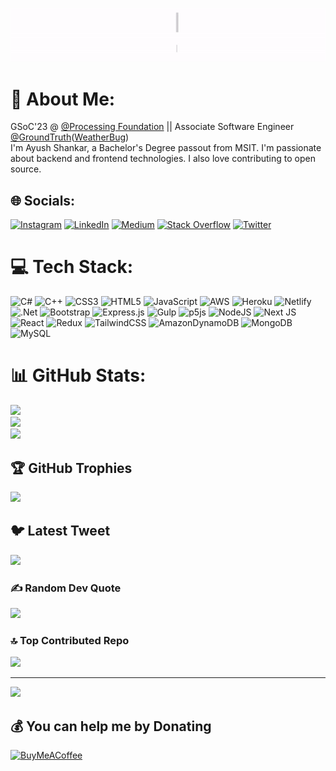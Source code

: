 <!-- ### Hi there 👋 --!>

<!--
**Ayush23Dash/Ayush23Dash** is a ✨ _special_ ✨ repository because its `README.md` (this file) appears on your GitHub profile.

Here are some ideas to get you started:

- 🔭 I’m currently working on ...
- 🌱 I’m currently learning ...
- 👯 I’m looking to collaborate on ...
- 🤔 I’m looking for help with ...
- 💬 Ask me about ...
- 📫 How to reach me: ...
- 😄 Pronouns: ...
- ⚡ Fun fact: ...
-->
<!-- # Ayush Shankar&nbsp;
<img src="https://github.com/ayush23dash/ayush23dash/blob/master/assets/hi.gif">

<p>
    I am a graduate in Information Technology from <a href="http://www.msit.in/"> <b>Maharaja Surajmal Institute of Technology</b></a>. <br><br>
    Core @<a target="_blank" href="https://dsc.msit.in/">DSC MSIT</a><br>
    MERN Stack Developer  
</p>


<br>


  <a href="https://www.linkedin.com/in/ayush23dash/">
    <img align="left" alt="ayush23dash | Linkedin" width="24px" src="https://github.com/ayush23dash/ayush23dash/blob/master/assets/linkedin.svg" />
  </a>
  <a href="https://twitter.com/ayush23dash">
    <img align="left" alt="ayush23dash | Twitter" width="26px" src="https://github.com/ayush23dash/ayush23dash/blob/master/assets/twitter.svg" />
  </a>
  <a href="https://www.instagram.com/ayush_shankar">
    <img align="left" alt="ayush23dash | Instagram" width="24px" src="https://github.com/ayush23dash/ayush23dash/blob/master/assets/instagram.svg" />
  </a>
  <a href="mailto:ayushshanker23@gmail.com">
    <img align="left" alt="ayush23dash | Gmail" width="26px" src="https://github.com/ayush23dash/ayush23dash/blob/master/assets/gmail.svg" />
  </a>
  <a href="https://sourcerer.io/ayush23dash">
    <img align="left" alt="ayush23dash | Sourcerer" width="24px" src="https://avatars3.githubusercontent.com/u/29913589?s=200&v=4" />
  </a>
<br><br>
<summary>:zap: <h3><b>GitHub Stats</b></h3></summary>

  ![Ayush's github stats](https://github-readme-stats-vert-phi.vercel.app/api?username=ayush23dash&show_icons=true&theme=synthwave&count_private=false)

</details> -->
<!--
![](https://visitor-badge.glitch.me/badge?page_id=ayush23dash.visitor-badge)
![](https://komarev.com/ghpvc/?username=ayush23dash&color=brightgreen)
-->
<!-- <br /> -->


<!-- <a href="https://ayush23dash.github.io/"><h1>Ayush Shankar👨‍💻</h1></a>
[![Twitter Badge](https://img.shields.io/badge/-@ayush23dash-1ca0f1?style=flat-square&labelColor=1ca0f1&logo=twitter&logoColor=white&link=https://twitter.com/ayush23dash)](https://twitter.com/ayush23dash) [![Linkedin Badge](https://img.shields.io/badge/-ayush23dash-blue?style=flat-square&logo=Linkedin&logoColor=white&link=https://www.linkedin.com/in/ayush23dash/)](https://www.linkedin.com/in/ayush23dash/)
[![GitHub Badge](https://img.shields.io/badge/-@ayush23dash-%23181717?style=flat-square&logo=github)](https://github.com/ayush23dash)
[![Gmail Badge](https://img.shields.io/badge/-ayushshanker23@gmail.com-c14438?style=flat-square&logo=Gmail&logoColor=white&link=mailto:ayushshanker23@gmail.com)](mailto:ayushshanker23@gmail.com)
[![Website Badge](https://img.shields.io/website?color=0ab9e6&style=flat-square&up_message=ayush23dash.github.io/&url=http%3A%2F%2Fayush23dash.github.io/%2F)](https://ayush23dash.github.io/)
---
![Peek 2020-07-09 15-53](https://github.com/Ayush23Dash/Ayush23Dash/blob/master/assets/Gitreadme.gif)
<hr>
<p>
 <img align="right" src="https://github.com/Ayush23Dash/Ayush23Dash/blob/master/assets/progGif.gif" width="310px alt="programmergif">
</p>


## Hi there <img src="https://github.com/Ayush23Dash/Ayush23Dash/blob/master/assets/wave.gif" width="27px">
I'm Ayush Shankar, currently an undergraduate student at [MSIT](https://msit.in/), pursuing bachelor's degree majoring in Information Technology. I'm passionate about backend and frontend technologies. I also love contributing to open source.<br>Currently interning @<a href="https://www.groundtruth.com/">GroundTruth</a>.

### 🛠 Languages and Tools 
  <img height="30" src="https://github.com/Ayush23Dash/Ayush23Dash/blob/master/assets/js.png"> &nbsp; &nbsp;
  <img height="30" src="https://github.com/Ayush23Dash/Ayush23Dash/blob/master/assets/mongoDb.png"> &nbsp; &nbsp;
  <img height="30" src="https://github.com/Ayush23Dash/Ayush23Dash/blob/master/assets/node.svg"> &nbsp; &nbsp;
  <img height="30" src="https://github.com/Ayush23Dash/Ayush23Dash/blob/master/assets/react.png"> &nbsp; &nbsp; 
  <img height="30" src="https://github.com/Ayush23Dash/Ayush23Dash/blob/master/assets/gulp.png"> &nbsp; &nbsp;              

   <h3>Some fun stats about my repos</h3>                                                                                               
  <img align="left" src="https://github.com/Ayush23Dash/Ayush23Dash/blob/master/assets/sourcer.gif" width="50%"><br/><br/>
  <h4 align="center">More stats <a href="https://sourcerer.io/ayush23dash">here</a></h4>
<br/>  -->


![Peek 2020-07-09 15-53](https://github.com/Ayush23Dash/Ayush23Dash/blob/master/assets/Gitreadme.gif)
# 💫 About Me:
GSoC'23 @ <a href = "https://processingfoundation.org/" target="_blank">@Processing Foundation</a> || Associate Software Engineer <a href="https://www.groundtruth.com/" target="_blank">@GroundTruth</a>(<a href="https://www.weatherbug.com/">WeatherBug</a>)<br>
I'm Ayush Shankar, a Bachelor's Degree passout from MSIT. I'm passionate about backend and frontend technologies. I also love contributing to open source.<br>


## 🌐 Socials:
[![Instagram](https://img.shields.io/badge/Instagram-%23E4405F.svg?logo=Instagram&logoColor=white)](https://instagram.com/ayush_shankar) [![LinkedIn](https://img.shields.io/badge/LinkedIn-%230077B5.svg?logo=linkedin&logoColor=white)](https://linkedin.com/in/ayush23dash) [![Medium](https://img.shields.io/badge/Medium-12100E?logo=medium&logoColor=white)](https://medium.com/@ayush23dash) [![Stack Overflow](https://img.shields.io/badge/-Stackoverflow-FE7A16?logo=stack-overflow&logoColor=white)](https://stackoverflow.com/users/11848783) [![Twitter](https://img.shields.io/badge/Twitter-%231DA1F2.svg?logo=Twitter&logoColor=white)](https://twitter.com/ayush23dash) 

# 💻 Tech Stack:
![C#](https://img.shields.io/badge/c%23-%23239120.svg?style=for-the-badge&logo=c-sharp&logoColor=white) ![C++](https://img.shields.io/badge/c++-%2300599C.svg?style=for-the-badge&logo=c%2B%2B&logoColor=white) ![CSS3](https://img.shields.io/badge/css3-%231572B6.svg?style=for-the-badge&logo=css3&logoColor=white) ![HTML5](https://img.shields.io/badge/html5-%23E34F26.svg?style=for-the-badge&logo=html5&logoColor=white) ![JavaScript](https://img.shields.io/badge/javascript-%23323330.svg?style=for-the-badge&logo=javascript&logoColor=%23F7DF1E) ![AWS](https://img.shields.io/badge/AWS-%23FF9900.svg?style=for-the-badge&logo=amazon-aws&logoColor=white) ![Heroku](https://img.shields.io/badge/heroku-%23430098.svg?style=for-the-badge&logo=heroku&logoColor=white) ![Netlify](https://img.shields.io/badge/netlify-%23000000.svg?style=for-the-badge&logo=netlify&logoColor=#00C7B7) ![.Net](https://img.shields.io/badge/.NET-5C2D91?style=for-the-badge&logo=.net&logoColor=white) ![Bootstrap](https://img.shields.io/badge/bootstrap-%23563D7C.svg?style=for-the-badge&logo=bootstrap&logoColor=white) ![Express.js](https://img.shields.io/badge/express.js-%23404d59.svg?style=for-the-badge&logo=express&logoColor=%2361DAFB) ![Gulp](https://img.shields.io/badge/GULP-%23CF4647.svg?style=for-the-badge&logo=gulp&logoColor=white) ![p5js](https://img.shields.io/badge/p5.js-ED225D?style=for-the-badge&logo=p5.js&logoColor=FFFFFF) ![NodeJS](https://img.shields.io/badge/node.js-6DA55F?style=for-the-badge&logo=node.js&logoColor=white) ![Next JS](https://img.shields.io/badge/Next-black?style=for-the-badge&logo=next.js&logoColor=white) ![React](https://img.shields.io/badge/react-%2320232a.svg?style=for-the-badge&logo=react&logoColor=%2361DAFB) ![Redux](https://img.shields.io/badge/redux-%23593d88.svg?style=for-the-badge&logo=redux&logoColor=white) ![TailwindCSS](https://img.shields.io/badge/tailwindcss-%2338B2AC.svg?style=for-the-badge&logo=tailwind-css&logoColor=white) ![AmazonDynamoDB](https://img.shields.io/badge/Amazon%20DynamoDB-4053D6?style=for-the-badge&logo=Amazon%20DynamoDB&logoColor=white) ![MongoDB](https://img.shields.io/badge/MongoDB-%234ea94b.svg?style=for-the-badge&logo=mongodb&logoColor=white) ![MySQL](https://img.shields.io/badge/mysql-%2300f.svg?style=for-the-badge&logo=mysql&logoColor=white)
# 📊 GitHub Stats:
![](https://github-readme-stats.vercel.app/api?username=ayush23dash&theme=dark&hide_border=false&include_all_commits=true&count_private=true)<br/>
![](https://github-readme-streak-stats.herokuapp.com/?user=ayush23dash&theme=dark&hide_border=false)<br/>
![](https://github-readme-stats.vercel.app/api/top-langs/?username=ayush23dash&theme=dark&hide_border=false&include_all_commits=true&count_private=true&layout=compact)

## 🏆 GitHub Trophies
![](https://github-profile-trophy.vercel.app/?username=ayush23dash&theme=discord&no-frame=false&no-bg=true&margin-w=4)

## 🐦 Latest Tweet
[![](https://gtce.itsvg.in/api?username=ayush23dash)](https://github.com/VishwaGauravIn/github-twitter-card-embed)

### ✍️ Random Dev Quote
![](https://quotes-github-readme.vercel.app/api?type=horizontal&theme=radical)

### 🔝 Top Contributed Repo
![](https://github-contributor-stats.vercel.app/api?username=ayush23dash&limit=5&theme=dark&combine_all_yearly_contributions=true)

<!-- ### 😂 Random Dev Meme
<img src="https://rm.up.railway.app/" width="512px"/> -->

---
[![](https://visitcount.itsvg.in/api?id=ayush23dash&icon=0&color=0)](https://visitcount.itsvg.in)

  ## 💰 You can help me by Donating
  [![BuyMeACoffee](https://img.shields.io/badge/Buy%20Me%20a%20Coffee-ffdd00?style=for-the-badge&logo=buy-me-a-coffee&logoColor=black)](https://buymeacoffee.com/ayush23dash) 

  
<!-- Proudly created with GPRM ( https://gprm.itsvg.in ) -->
